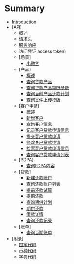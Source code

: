 # Summary

* [Introduction](README.md)
* [API]
    * [概述](api/overview.md)
    * [请求头](api/header.md)
    * [服务响应](api/response.md)
    * [访问凭证(access token)](api/access_token/access_token.md)
    * [场景]
        * [小微贷](api/scene/micro_loan.md)
    * [产品]
        * [概述](api/microloan/product/overview.md)
        * [查询贷款产品](api/microloan/product/query_product.md)
        * [查询贷款产品期限参数](api/microloan/product/query_product_interest_rate.md)
        * [查询当前产品还款计划](api/microloan/product/query_calculate.md)
        * [查询文件上传模版](api/microloan/product/query_upload_template.md)
    * [客户申请]
        * [概述](api/microloan/customer_offer/overview.md)
        * [新增客户](api/microloan/customer_offer/add_customer.md)
        * [查询客户信息](api/microloan/customer_offer/query_customer.md)
        * [记录客户贷款申请信息](api/microloan/customer_offer/initiate_loan_customer_offer.md)
        * [提交客户贷款申请](api/microloan/customer_offer/submit_loan_customer_offer.md)
        * [修改客户贷款申请](api/microloan/customer_offer/update_loan_customer_offer.md)
        * [检索客户贷款申请信息](api/microloan/customer_offer/retrieve_loan_customer_offer.md)
        * [查询客户贷款申请列表](api/microloan/customer_offer/list_loan_customer_offer.md)
    * [PDPA]
        * [查询PDPA内容](api/microloan/pdpa/retrieve_pdpa.md)
    * [贷款]
        * [新建还款账户](api/microloan/loan/add_repayment_account.md)
        * [查询还款账户列表](api/microloan/loan/query_repayment_account.md)
        * [提前还款试算](api/microloan/loan/prepayment_calculate.md)
        * [提前还款](api/microloan/loan/invoice_prepayment.md)
        * [查询期供计划](api/microloan/loan/retrieve_invoice_schedule.md)
        * [期供还款](api/microloan/loan/invoice_repay.md)
        * [借款详情](api/microloan/loan/retrieve_loan_agreement.md)
        * [查询还款记录](api/microloan/loan/retrieve_repayment_record.md)
    * [账单]
        * [查询当期账单](api/microloan/invoice/retrieve_current_invoice.md)
* [附录]
    * [国家代码](api/appendices/country_code.md)
    * [币种代码](api/appendices/currency_code.md)
    * [字典代码](api/appendices/dictionary_code.md)

